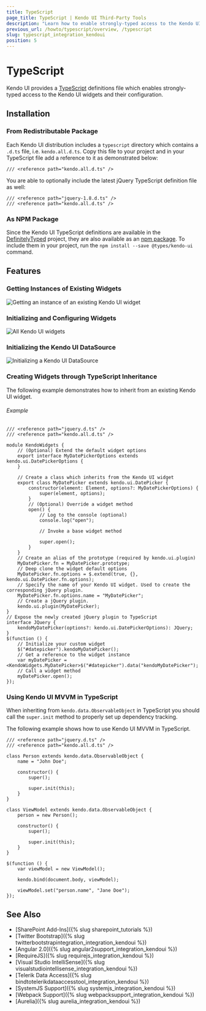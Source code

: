 ```yaml
---
title: TypeScript
page_title: TypeScript | Kendo UI Third-Party Tools
description: "Learn how to enable strongly-typed access to the Kendo UI widgets and their configuration."
previous_url: /howto/typescript/overview, /typescript
slug: typescript_integration_kendoui
position: 5
---
```


# TypeScript

Kendo UI provides a [TypeScript](http://www.typescriptlang.org/) definitions file which enables strongly-typed access to the Kendo UI widgets and their configuration.

## Installation

### From Redistributable Package

Each Kendo UI distribution includes a `typescript` directory which contains a `.d.ts` file, i.e. `kendo.all.d.ts`. Copy this file to your project and in your TypeScript file add a reference to it as demonstrated below:

    /// <reference path="kendo.all.d.ts" />

You are able to optionally include the latest jQuery TypeScript definition file as well:

    /// <reference path="jquery-1.8.d.ts" />
    /// <reference path="kendo.all.d.ts" />

### As NPM Package

Since the Kendo UI TypeScript definitions are available in the [DefinitelyTyped](http://definitelytyped.org/) project, they are also available as an [npm package](https://www.npmjs.com/package/@types/kendo-ui). To include them in your project, run the `npm install --save @types/kendo-ui` command.

## Features

### Getting Instances of Existing Widgets

![Getting an instance of an existing Kendo UI widget](../images/get-instance.png)

### Initializing and Configuring Widgets

![All Kendo UI widgets](../images/init.png)

### Initializing the Kendo UI DataSource

![Initializing a Kendo UI DataSource](../images/datasource.png)

### Creating Widgets through TypeScript Inheritance

The following example demonstrates how to inherit from an existing Kendo UI widget.

###### Example

    /// <reference path="jquery.d.ts" />
    /// <reference path="kendo.all.d.ts" />

    module KendoWidgets {
        // (Optional) Extend the default widget options
        export interface MyDatePickerOptions extends kendo.ui.DatePickerOptions {
        }

        // Create a class which inherits from the Kendo UI widget
        export class MyDatePicker extends kendo.ui.DatePicker {
            constructor(element: Element, options?: MyDatePickerOptions) {
                super(element, options);
            }
            // (Optional) Override a widget method
            open() {
                // Log to the console (optional)
                console.log("open");

                // Invoke a base widget method

                super.open();
            }
        }
        // Create an alias of the prototype (required by kendo.ui.plugin)
        MyDatePicker.fn = MyDatePicker.prototype;
        // Deep clone the widget default options
        MyDatePicker.fn.options = $.extend(true, {}, kendo.ui.DatePicker.fn.options);
        // Specify the name of your Kendo UI widget. Used to create the corresponding jQuery plugin.
        MyDatePicker.fn.options.name = "MyDatePicker";
        // Create a jQuery plugin.
        kendo.ui.plugin(MyDatePicker);
    }
    // Expose the newly created jQuery plugin to TypeScript
    interface JQuery {
        kendoMyDatePicker(options?: kendo.ui.DatePickerOptions): JQuery;
    }
    $(function () {
        // Initialize your custom widget
        $("#datepicker").kendoMyDatePicker();
        // Get a reference to the widget instance
        var myDatePicker = <KendoWidgets.MyDatePicker>$("#datepicker").data("kendoMyDatePicker");
        // Call a widget method
        myDatePicker.open();
    });

### Using Kendo UI MVVM in TypeScript

When inheriting from `kendo.data.ObservableObject` in TypeScript you should call the `super.init` method to properly set up dependency tracking.

The following example shows how to use Kendo UI MVVM in TypeScript.

    /// <reference path="jquery.d.ts" />
    /// <reference path="kendo.all.d.ts" />

    class Person extends kendo.data.ObservableObject {
        name = "John Doe";

        constructor() {
            super();

            super.init(this);
        }
    }

    class ViewModel extends kendo.data.ObservableObject {
        person = new Person();

        constructor() {
            super();

            super.init(this);
        }
    }

    $(function () {
        var viewModel = new ViewModel();

        kendo.bind(document.body, viewModel);

        viewModel.set("person.name", "Jane Doe");
    });

## See Also

* [SharePoint Add-Ins]({% slug sharepoint_tutorials %})
* [Twitter Bootstrap]({% slug twitterbootstrapintegration_integration_kendoui %})
* [Angular 2.0]({% slug angular2support_integration_kendoui %})
* [RequireJS]({% slug requirejs_integration_kendoui %})
* [Visual Studio IntelliSense]({% slug visualstudiointellisense_integration_kendoui %})
* [Telerik Data Access]({% slug bindtotelerikdataaccesstool_integration_kendoui %})
* [SystemJS Support]({% slug systemjs_integration_kendoui %})
* [Webpack Support]({% slug webpacksupport_integration_kendoui %})
* [Aurelia]({% slug aurelia_integration_kendoui %})
